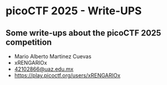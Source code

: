 # picoCTF 2025 - Write-UPS

## Some write-ups about the picoCTF 2025 competition
* Mario Alberto Martinez Cuevas
* xRENGARIOx
* 42102866@uaz.edu.mx
* https://play.picoctf.org/users/xRENGARIOx

